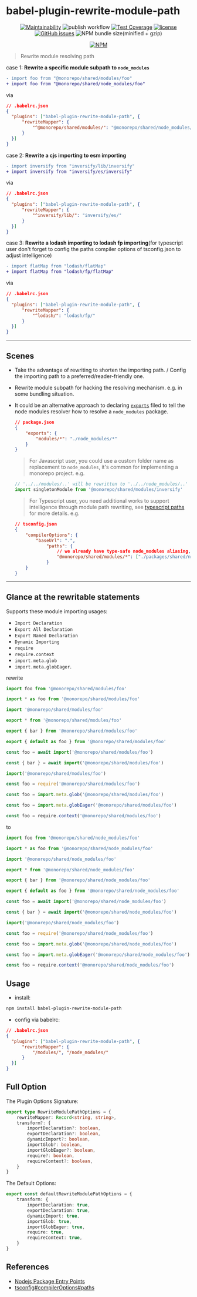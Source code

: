 # babel-plugin-rewrite-module-path

<div align="center">

[![Maintainability][maintainability-image]](maintainability-url)
![publish workflow][publish-workflow-image]
[![Test Coverage][test-coverage-image]](test-coverage-url)
[![license][license-image]](license-url)
[![GitHub issues][github-issues-image]](github-issues-url)
![NPM bundle size(minified + gzip)][bundle-size-image]

[maintainability-image]: https://api.codeclimate.com/v1/badges/d3eaf22221bf57742429/maintainability
[maintainability-url]: https://codeclimate.com/github/zheeeng/babel-plugin-rewrite-module-path/maintainability

[publish-workflow-image]: https://github.com/zheeeng/babel-plugin-rewrite-module-path/actions/workflows/publish.yml/badge.svg

[test-coverage-image]: https://api.codeclimate.com/v1/badges/d3eaf22221bf57742429/test_coverage
[test-coverage-url]: https://codeclimate.com/github/zheeeng/babel-plugin-rewrite-module-path/test_coverage

[license-image]: https://img.shields.io/github/license/mashape/apistatus.svg
[license-url]: https://github.com/zheeeng/babel-plugin-rewrite-module-path/blob/master/LICENSE

[github-issues-image]: https://img.shields.io/github/issues/zheeeng/babel-plugin-rewrite-module-path
[github-issues-url]: https://github.com/zheeeng/babel-plugin-rewrite-module-path/issues

[bundle-size-image]: https://img.shields.io/bundlephobia/minzip/babel-plugin-rewrite-module-path.svg

[![NPM](https://nodei.co/npm/babel-plugin-rewrite-module-path.png?downloads=true&downloadRank=true&stars=true)](https://nodei.co/npm/babel-plugin-rewrite-module-path/)

</div>

> Rewrite module resolving path

case 1: **Rewrite a specific module subpath to `node_modules`**

```diff
- import foo from "@monorepo/shared/modules/foo"
+ import foo from "@monorepo/shared/node_modules/foo"
```

via

```json
// .babelrc.json
{
  "plugins": ["babel-plugin-rewrite-module-path", {
      "rewriteMapper": {
          "^@monorepo/shared/modules/": "@monorepo/shared/node_modules/"
      }
  }]
}
```

case 2: **Rewrite a cjs importing to esm importing**

```diff
- import inversify from "inversify/lib/inversify"
+ import inversify from "inversify/es/inversify"
```

via

```json
// .babelrc.json
{
  "plugins": ["babel-plugin-rewrite-module-path", {
      "rewriteMapper": {
          "^inversify/lib/": "inversify/es/"
      }
  }]
}
```

case 3: **Rewrite a lodash importing to lodash fp importing**(for typescript user don't forget to config the paths compiler options of tsconfig.json to adjust intelligence)

```diff
- import flatMap from "lodash/flatMap"
+ import flatMap from "lodash/fp/flatMap"
```

via

```json
// .babelrc.json
{
  "plugins": ["babel-plugin-rewrite-module-path", {
      "rewriteMapper": {
          "^lodash/": "lodash/fp/"
      }
  }]
}
```

---

## Scenes

* Take the advantage of rewriting to shorten the importing path. / Config the importing path to a preferred/reader-friendly one.
* Rewrite module subpath for hacking the resolving mechanism. e.g. in some bundling situation.
* It could be an alternative approach to declaring [`exports`](https://nodejs.org/api/packages.html#packages_package_entry_points) filed to tell the node modules resolver how to resolve a `node_modules` package.

    ```json
    // package.json
    {
        "exports": {
            "modules/*": "./node_modules/*"
        }
    }
    ```

  > For Javascript user, you could use a custom folder name as replacement to `node_modules`, it's common for implementing a monorepo project. e.g.

    ```js
    // '../../modules/..' will be rewritten to '../../node_modules/..'
    import singletonModule from '@monorepo/shared/modules/inversify'
    ```

  > For Typescript user, you need additional works to support intelligence through module path rewriting, see [typescript paths](https://www.typescriptlang.org/tsconfig#paths) for more details. e.g.

    ```json
    // tsconfig.json
    {
        "compilerOptions": {
            "baseUrl": ".",
                "paths": {
                    // we already have type-safe node_modules aliasing, still need a runtime rewriting for development and production building.
                    "@monorepo/shared/modules/*": ["./packages/shared/node_modules/*", "./packages/shared/node_modules/@types/*"]
                }
        }
    }
    ```

---

## Glance at the rewritable statements

Supports these module importing usages:

* `Import Declaration`
* `Export All Declaration`
* `Export Named Declaration`
* `Dynamic Importing`
* `require`
* `require.context`
* `import.meta.glob`
* `import.meta.globEager`.

rewrite

```js
import foo from '@monorepo/shared/modules/foo'

import * as foo from '@monorepo/shared/modules/foo'

import '@monorepo/shared/modules/foo'

export * from '@monorepo/shared/modules/foo'

export { bar } from '@monorepo/shared/modules/foo'

export { default as foo } from '@monorepo/shared/modules/foo'

const foo = await import('@monorepo/shared/modules/foo')

const { bar } = await import('@monorepo/shared/modules/foo')

import('@monorepo/shared/modules/foo')

const foo = require('@monorepo/shared/modules/foo')

const foo = import.meta.glob('@monorepo/shared/modules/foo')

const foo = import.meta.globEager('@monorepo/shared/modules/foo')

const foo = require.context('@monorepo/shared/modules/foo')
```

to

```js
import foo from '@monorepo/shared/node_modules/foo'

import * as foo from '@monorepo/shared/node_modules/foo'

import '@monorepo/shared/node_modules/foo'

export * from '@monorepo/shared/node_modules/foo'

export { bar } from '@monorepo/shared/node_modules/foo'

export { default as foo } from '@monorepo/shared/node_modules/foo'

const foo = await import('@monorepo/shared/node_modules/foo')

const { bar } = await import('@monorepo/shared/node_modules/foo')

import('@monorepo/shared/node_modules/foo')

const foo = require('@monorepo/shared/node_modules/foo')

const foo = import.meta.glob('@monorepo/shared/node_modules/foo')

const foo = import.meta.globEager('@monorepo/shared/node_modules/foo')

const foo = require.context('@monorepo/shared/node_modules/foo')
```

## Usage

* install:

```sh
npm install babel-plugin-rewrite-module-path
```

* config via babelrc:

```json
// .babelrc.json
{
  "plugins": ["babel-plugin-rewrite-module-path", {
      "rewriteMapper": {
          "/modules/", "/node_modules/"
      }
  }]
}
```

## Full Option

The Plugin Options Signature:

```ts
export type RewriteModulePathOptions = {
    rewriteMapper: Record<string, string>,
    transform?: {
        importDeclaration?: boolean,
        exportDeclaration?: boolean,
        dynamicImport?: boolean,
        importGlob?: boolean,
        importGlobEager?: boolean,
        require?: boolean,
        requireContext?: boolean,
    }
}
```

The Default Options:

```ts
export const defaultRewriteModulePathOptions = {
    transform: {
        importDeclaration: true,
        exportDeclaration: true,
        dynamicImport: true,
        importGlob: true,
        importGlobEager: true,
        require: true,
        requireContext: true,
    }
}
```

## References

* [Nodejs Package Entry Points](https://nodejs.org/api/packages.html#packages_package_entry_points)
* [tsconfig#compilerOptions#paths](https://www.typescriptlang.org/tsconfig#paths)
  